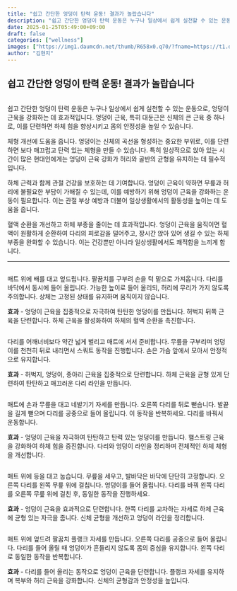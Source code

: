```yaml
---
title: "쉽고 간단한 엉덩이 탄력 운동! 결과가 놀랍습니다"
description: "쉽고 간단한 엉덩이 탄력 운동은 누구나 일상에서 쉽게 실천할 수 있는 운동으로, 엉덩이 근육을 강화하는 데 효과적입니다. 엉덩이 근육, 특히 대둔근은 신체의 큰 근육 중 하나로, 이를 단련하면 하체 힘을 향상시키고 몸의 안정성을 높일 수 있습니다."
date: 2025-01-25T05:49:00+09:00
draft: false
categories: ["wellness"]
images: ["https://img1.daumcdn.net/thumb/R658x0.q70/?fname=https://t1.daumcdn.net/news/202501/23/tenbody/20250123073023437llca.jpg", "https://t1.daumcdn.net/news/202501/23/tenbody/20250123073023634fmje.gif", "https://t1.daumcdn.net/news/202501/23/tenbody/20250123073023937kfwy.gif", "https://t1.daumcdn.net/news/202501/23/tenbody/20250123073024215idxm.gif", "https://t1.daumcdn.net/news/202501/23/tenbody/20250123073024442xbzb.gif"]
author: "김현지"
---
```


<h2 >쉽고 간단한 엉덩이 탄력 운동! 결과가 놀랍습니다</h2> <figure ><img src="https://img1.daumcdn.net/thumb/R658x0.q70/?fname=https://t1.daumcdn.net/news/202501/23/tenbody/20250123073023437llca.jpg" alt=""/></figure> <p>쉽고 간단한 엉덩이 탄력 운동은 누구나 일상에서 쉽게 실천할 수 있는 운동으로, 엉덩이 근육을 강화하는 데 효과적입니다. 엉덩이 근육, 특히 대둔근은 신체의 큰 근육 중 하나로, 이를 단련하면 하체 힘을 향상시키고 몸의 안정성을 높일 수 있습니다.</p> <p>체형 개선에 도움을 줍니다. 엉덩이는 신체의 곡선을 형성하는 중요한 부위로, 이를 단련하면 보다 매끄럽고 탄력 있는 체형을 만들 수 있습니다. 특히 일상적으로 앉아 있는 시간이 많은 현대인에게는 엉덩이 근육 강화가 허리와 골반의 균형을 유지하는 데 필수적입니다.</p> <p>하체 근력과 함께 관절 건강을 보호하는 데 기여합니다. 엉덩이 근육이 약하면 무릎과 허리에 불필요한 부담이 가해질 수 있는데, 이를 예방하기 위해 엉덩이 근육을 강화하는 운동이 필요합니다. 이는 관절 부상 예방과 더불어 일상생활에서의 활동성을 높이는 데 도움을 줍니다.</p> <p>혈액 순환을 개선하고 하체 부종을 줄이는 데 효과적입니다. 엉덩이 근육을 움직이면 혈액이 원활하게 순환하여 다리의 피로감을 덜어주고, 장시간 앉아 있어 생길 수 있는 하체 부종을 완화할 수 있습니다. 이는 건강뿐만 아니라 일상생활에서도 쾌적함을 느끼게 합니다.</p> <hr /> <figure ><img src="https://t1.daumcdn.net/news/202501/23/tenbody/20250123073023634fmje.gif" alt=""/></figure> <p>매트 위에 배를 대고 엎드립니다. 팔꿈치를 구부려 손을 턱 밑으로 가져옵니다. 다리를 바닥에서 동시에 들어 올립니다. 가능한 높이로 들어 올리되, 허리에 무리가 가지 않도록 주의합니다. 상체는 고정된 상태를 유지하며 움직이지 않습니다.</p> <p><strong>효과</strong> - 엉덩이 근육을 집중적으로 자극하여 탄탄한 엉덩이를 만듭니다. 허벅지 뒤쪽 근육을 단련합니다. 하체 근육을 활성화하여 하체의 혈액 순환을 촉진합니다.</p> <figure ><img src="https://t1.daumcdn.net/news/202501/23/tenbody/20250123073023937kfwy.gif" alt=""/></figure> <p>다리를 어깨너비보다 약간 넓게 벌리고 매트에 서서 준비합니다. 무릎을 구부리며 엉덩이를 천천히 뒤로 내리면서 스쿼트 동작을 진행합니다. 손은 가슴 앞에서 모아서 안정적으로 유지합니다.</p> <p><strong>효과</strong> - 허벅지, 엉덩이, 종아리 근육을 집중적으로 단련합니다. 하체 근육을 균형 있게 단련하여 탄탄하고 매끄러운 다리 라인을 만듭니다.</p> <figure ><img src="https://t1.daumcdn.net/news/202501/23/tenbody/20250123073024215idxm.gif" alt=""/></figure> <p>매트에 손과 무릎을 대고 네발기기 자세를 만듭니다. 오른쪽 다리를 뒤로 뻗습니다. 발끝을 길게 뻗으며 다리를 공중으로 들어 올립니다. 이 동작을 반복하세요. 다리를 바꿔서 운동합니다.</p> <p><strong>효과</strong> - 엉덩이 근육을 자극하여 탄탄하고 탄력 있는 엉덩이를 만듭니다. 햄스트링 근육을 강화하여 하체 힘을 증진합니다. 다리와 엉덩이 라인을 정리하며 전체적인 하체 체형을 개선합니다.</p> <figure ><img src="https://t1.daumcdn.net/news/202501/23/tenbody/20250123073024442xbzb.gif" alt=""/></figure> <p>매트 위에 등을 대고 눕습니다. 무릎을 세우고, 발바닥은 바닥에 단단히 고정합니다. 오른쪽 다리를 왼쪽 무릎 위에 걸칩니다. 엉덩이를 들어 올립니다. 다리를 바꿔 왼쪽 다리를 오른쪽 무릎 위에 걸친 후, 동일한 동작을 진행하세요.</p> <p><strong>효과</strong> - 엉덩이 근육을 효과적으로 단련합니다. 한쪽 다리를 교차하는 자세로 하체 근육에 균형 있는 자극을 줍니다. 신체 균형을 개선하고 엉덩이 라인을 정리합니다.</p> <figure ><img src="https://t1.daumcdn.net/news/202501/23/tenbody/20250123073024798gxqy.gif" alt=""/></figure> <p>매트 위에 엎드려 팔꿈치 플랭크 자세를 만듭니다. 오른쪽 다리를 공중으로 들어 올립니다. 다리를 들어 올릴 때 엉덩이가 흔들리지 않도록 몸의 중심을 유지합니다. 왼쪽 다리로 동일한 동작을 반복합니다.</p> <p><strong>효과</strong> - 다리를 들어 올리는 동작으로 엉덩이 근육을 단련합니다. 플랭크 자세를 유지하며 복부와 허리 근육을 강화합니다. 신체의 균형감과 안정성을 높입니다.</p>